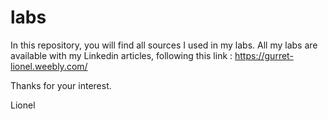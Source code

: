 # labs

In this repository, you will find all sources I used in my labs.
All my labs are available with my Linkedin articles, following this link :
https://gurret-lionel.weebly.com/

Thanks for your interest.

Lionel
